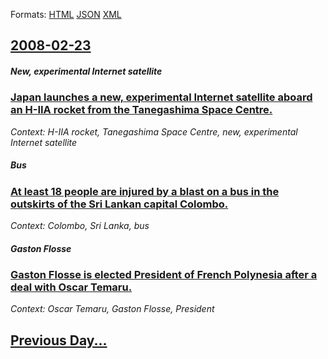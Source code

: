 
Formats: [HTML](2008/02/23/index.html)  [JSON](2008/02/23/index.json)  [XML](2008/02/23/index.xml)  

## [2008-02-23](/news/2008/02/23/index.md)

##### New, experimental Internet satellite
### [ Japan launches a new, experimental Internet satellite aboard an H-IIA rocket from the Tanegashima Space Centre. ](/news/2008/02/23/japan-launches-a-new-experimental-internet-satellite-aboard-an-h-iia-rocket-from-the-tanegashima-space-centre.md)
_Context: H-IIA rocket, Tanegashima Space Centre, new, experimental Internet satellite_

##### Bus
### [ At least 18 people are injured by a blast on a bus in the outskirts of the Sri Lankan capital Colombo. ](/news/2008/02/23/at-least-18-people-are-injured-by-a-blast-on-a-bus-in-the-outskirts-of-the-sri-lankan-capital-colombo.md)
_Context: Colombo, Sri Lanka, bus_

##### Gaston Flosse
### [ Gaston Flosse is elected President of French Polynesia after a deal with Oscar Temaru. ](/news/2008/02/23/gaston-flosse-is-elected-president-of-french-polynesia-after-a-deal-with-oscar-temaru.md)
_Context: Oscar Temaru, Gaston Flosse, President_

## [Previous Day...](/news/2008/02/22/index.md)

